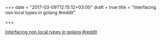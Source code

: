 +++
date = "2017-03-09T12:15:12+03:00"
draft = true
title = "Interfacing non local types in golang  #reddit"

+++

<p><a href="https://t.co/p44Vca0ILT">Interfacing non local types in golang  #reddit</a></p>
